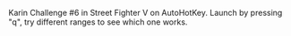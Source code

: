 Karin Challenge #6 in Street Fighter V on AutoHotKey. Launch by pressing "q", try different ranges to see which one works.
